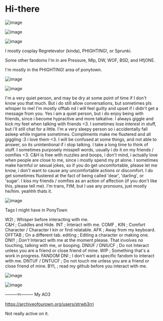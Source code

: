 # Hi-there
![image](https://github.com/user-attachments/assets/ec446887-9075-4ee5-b5c2-1e435d9142e4)



![image](https://github.com/user-attachments/assets/b19f48e7-2126-49cb-a1f1-77549577f277)

![image](https://github.com/user-attachments/assets/46f34c25-24c8-44b5-9a35-2566707aa498)

I mostly cosplay Regretevator (kinda), PHIGHTING!, or Sprunki.

Some other fandoms I'm in are Pressure, Mlp, DW, WOF, BSD, and HfjONE.

I'm mostly in the PHIGHTING! area of ponytown.

![image](https://github.com/user-attachments/assets/ae4e2bb9-cb61-475b-b934-fbcf3e0016a5)

![image](https://github.com/user-attachments/assets/46f34c25-24c8-44b5-9a35-2566707aa498)


I'm a very quiet person, and may be dry at some point of time if I don't know you that much. But i do still allow conversations, but sometimes pls whisper to me! I'm mostly offtab nd i will feel guilty and upset if i didn't get a message from you. Yes i am a quiet person, but i do enjoy being with friends, since i become hypractive and more talkative. I always giggle and kick my feet when talking with friends <3. I sometimes lose interest in stuff, but i'll still chat for a little. I'm a very sleepy person so i accidentally fall asleep while ingame sometimes. Compliments make me flustered and all giggling :3 i love them <3. I will be confused at some things, and not able to answer, so its unintentional if i stop talking. I take a long time to think of stuff. I sometimes purposely misspell words, usually i do it on my friends / oomfies <3. C&H is free with nuzzles and boops, i don't mind, i actually love when people are close to me, since i mostly spend my pt alone. I sometimes make harmful or sexual jokes, so if you do get uncomfortable, please let me know, i don't want to cause any uncomfortable actions or discomfort. I do get sometimes flustered at the fact of being called 'dear', 'darling', or 'sugar'. I kiss my friends / oomfies as an action of affection (if you don't like this, please tell me). I'm trans, FtM, but I use any pronouns, just mostly he/him. yeahhh thats it.

![image](https://github.com/user-attachments/assets/f09056a5-5c7f-49c8-9941-c969245d9a21)

Tags I might have in PonyTown  

W2I ; Whisper before interacting with me.  
C&H ; Cuddles and Hide. 
INT ; Interact with me. 
COMF , KIN ; Comfort Character / Character I kin or find relatable.
AFK ; Away from my keyboard. 
OFFTAB ; On a different tab. editing ; Editing a character or making one. 
DNI!! ; *Don't* Interact with me at the moment please. That involves no touching, talking with me, or booping. 
DNIUF / DNIUCF ; Do not Interact unless you are a friend or close friend of mine. 
WIP ; Something that's a work in progress. 
FANDOM DNI ; I don't want a specific fandom to interact with me. 
DNTUF / DNTUCF ; Do not touch me unless you are a friend or close friend of mine. 
BYI, ; read my github before you interact with me.


![image](https://github.com/user-attachments/assets/93dce332-101d-4c16-9dda-c07fa8bf3b15)

![image](https://github.com/user-attachments/assets/64af2c74-13e8-4fb3-8da7-24fb77c9efcd)


────୨ৎ────
My AO3

https://archiveofourown.org/users/strwb3rri

Not really active on it.
